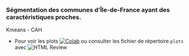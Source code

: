 ### Ségmentation des communes d’Île-de-France ayant des caractéristiques proches.
Kmeans - CAH


- Pour voir les plots [![Colab](https://camo.githubusercontent.com/84f0493939e0c4de4e6dbe113251b4bfb5353e57134ffd9fcab6b8714514d4d1/68747470733a2f2f636f6c61622e72657365617263682e676f6f676c652e636f6d2f6173736574732f636f6c61622d62616467652e737667)](https://colab.research.google.com/github/clevyy/Segmentation-des-communes-ile-france/blob/main/Segmentation_des_communes_d%E2%80%99ile_de_France.ipynb) ou consulter les fichier de répertoire `plots` avec ![HTML Review](https://htmlpreview.github.io/)
